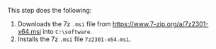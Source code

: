 This step does the following:
1. Downloads the 7z `.msi` file from https://www.7-zip.org/a/7z2301-x64.msi into `C:\software`.
2. Installs the 7z `.msi` file `7z2301-x64.msi`.